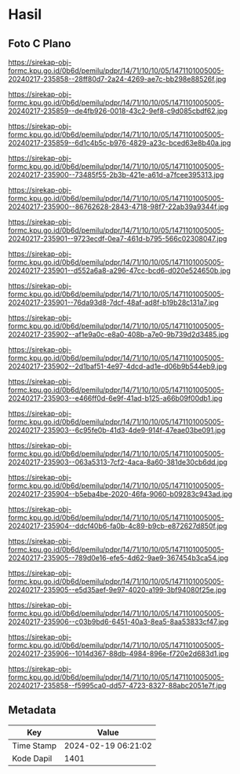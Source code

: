# Hasil

## Foto C Plano

https://sirekap-obj-formc.kpu.go.id/0b6d/pemilu/pdpr/14/71/10/10/05/1471101005005-20240217-235858--28ff80d7-2a24-4269-ae7c-bb298e88526f.jpg

https://sirekap-obj-formc.kpu.go.id/0b6d/pemilu/pdpr/14/71/10/10/05/1471101005005-20240217-235859--de4fb926-0018-43c2-9ef8-c9d085cbdf62.jpg

https://sirekap-obj-formc.kpu.go.id/0b6d/pemilu/pdpr/14/71/10/10/05/1471101005005-20240217-235859--6d1c4b5c-b976-4829-a23c-bced63e8b40a.jpg

https://sirekap-obj-formc.kpu.go.id/0b6d/pemilu/pdpr/14/71/10/10/05/1471101005005-20240217-235900--73485f55-2b3b-421e-a61d-a7fcee395313.jpg

https://sirekap-obj-formc.kpu.go.id/0b6d/pemilu/pdpr/14/71/10/10/05/1471101005005-20240217-235900--86762628-2843-4718-98f7-22ab39a9344f.jpg

https://sirekap-obj-formc.kpu.go.id/0b6d/pemilu/pdpr/14/71/10/10/05/1471101005005-20240217-235901--9723ecdf-0ea7-461d-b795-566c02308047.jpg

https://sirekap-obj-formc.kpu.go.id/0b6d/pemilu/pdpr/14/71/10/10/05/1471101005005-20240217-235901--d552a6a8-a296-47cc-bcd6-d020e524650b.jpg

https://sirekap-obj-formc.kpu.go.id/0b6d/pemilu/pdpr/14/71/10/10/05/1471101005005-20240217-235901--76da93d8-7dcf-48af-ad8f-b19b28c131a7.jpg

https://sirekap-obj-formc.kpu.go.id/0b6d/pemilu/pdpr/14/71/10/10/05/1471101005005-20240217-235902--af1e9a0c-e8a0-408b-a7e0-9b739d2d3485.jpg

https://sirekap-obj-formc.kpu.go.id/0b6d/pemilu/pdpr/14/71/10/10/05/1471101005005-20240217-235902--2d1baf51-4e97-4dcd-ad1e-d06b9b544eb9.jpg

https://sirekap-obj-formc.kpu.go.id/0b6d/pemilu/pdpr/14/71/10/10/05/1471101005005-20240217-235903--e466ff0d-6e9f-41ad-b125-a66b09f00db1.jpg

https://sirekap-obj-formc.kpu.go.id/0b6d/pemilu/pdpr/14/71/10/10/05/1471101005005-20240217-235903--6c95fe0b-41d3-4de9-914f-47eae03be091.jpg

https://sirekap-obj-formc.kpu.go.id/0b6d/pemilu/pdpr/14/71/10/10/05/1471101005005-20240217-235903--063a5313-7cf2-4aca-8a60-381de30cb6dd.jpg

https://sirekap-obj-formc.kpu.go.id/0b6d/pemilu/pdpr/14/71/10/10/05/1471101005005-20240217-235904--b5eba4be-2020-46fa-9060-b09283c943ad.jpg

https://sirekap-obj-formc.kpu.go.id/0b6d/pemilu/pdpr/14/71/10/10/05/1471101005005-20240217-235904--ddcf40b6-fa0b-4c89-b9cb-e872627d850f.jpg

https://sirekap-obj-formc.kpu.go.id/0b6d/pemilu/pdpr/14/71/10/10/05/1471101005005-20240217-235905--789d0e16-efe5-4d62-9ae9-367454b3ca54.jpg

https://sirekap-obj-formc.kpu.go.id/0b6d/pemilu/pdpr/14/71/10/10/05/1471101005005-20240217-235905--e5d35aef-9e97-4020-a199-3bf94080f25e.jpg

https://sirekap-obj-formc.kpu.go.id/0b6d/pemilu/pdpr/14/71/10/10/05/1471101005005-20240217-235906--c03b9bd6-6451-40a3-8ea5-8aa53833cf47.jpg

https://sirekap-obj-formc.kpu.go.id/0b6d/pemilu/pdpr/14/71/10/10/05/1471101005005-20240217-235906--1014d367-88db-4984-896e-f720e2d683d1.jpg

https://sirekap-obj-formc.kpu.go.id/0b6d/pemilu/pdpr/14/71/10/10/05/1471101005005-20240217-235858--f5995ca0-dd57-4723-8327-88abc2051e7f.jpg


## Metadata

| Key        | Value               |
| ---------- | ------------------- |
| Time Stamp | 2024-02-19 06:21:02 |
| Kode Dapil | 1401                |



